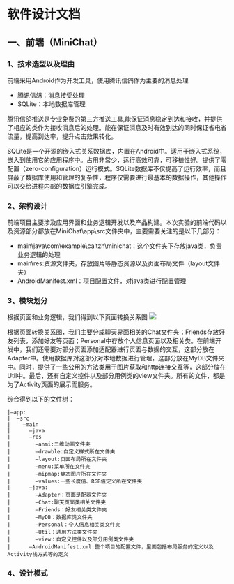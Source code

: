 # 软件设计文档
## 一、前端（MiniChat）
### 1、技术选型以及理由
前端采用Android作为开发工具，使用腾讯信鸽作为主要的消息处理

* 腾讯信鸽：消息接受处理
* SQLite：本地数据库管理

腾讯信鸽推送是专业免费的第三方推送工具,能保证消息稳定到达和接收，并提供了相应的类作为接收消息后的处理。能在保证消息及时有效到达的同时保证省电省流量，提高到达率，提升点击效果转化。

SQLite是一个开源的嵌入式关系数据库，内置在Android中。适用于嵌入式系统，嵌入到使用它的应用程序中。占用非常少，运行高效可靠，可移植性好。提供了零配置（zero-configuration）运行模式。SQLite数据库不仅提高了运行效率，而且屏蔽了数据库使用和管理的复杂性，程序仅需要进行最基本的数据操作，其他操作可以交给进程内部的数据库引擎完成。

### 2、架构设计
前端项目主要涉及应用界面和业务逻辑开发以及产品构建。本次实验的前端代码以及资源部分都放在MiniChat\app\src文件夹中，主要需要关注的是以下几部分：

* main\java\com\example\caitzh\minichat：这个文件夹下存放java类，负责业务逻辑的处理
* main\res:资源文件夹，存放图片等静态资源以及页面布局文件（layout文件夹）
* AndroidManifest.xml：项目配置文件，对java类进行配置管理

### 3、模块划分
根据页面和业务逻辑，我们得到以下页面转换关系图
![](http://i.imgur.com/bdk4zLV.png)

根据页面转换关系图，我们主要分成聊天界面相关的Chat文件夹；Friends存放好友列表，添加好友等页面；Personal中存放个人信息页面以及相关类。在前端开发中，我们还需要对部分页面添加适配器进行页面与数据的交互，这部分放在Adapter中。使用数据库对这部分对本地数据进行管理，这部分放在MyDB文件夹中。同时，提供了一些公用的方法类用于图片获取和http连接交互等，这部分放在Util中。最后，还有自定义控件以及部分用例类的view文件夹。所有的文件，都是为了Activity页面的展示而服务。

综合得到以下的文件树：

	|—app:
	|  —src
	|    —main
	|      —java
	|      —res
	|        —anmi:二维动画文件夹
	|        —drawble:自定义样式所在文件夹
	|        —layout:页面布局所在文件夹
	|        —menu:菜单所在文件夹
	|        —mipmap:静态图片所在文件夹
	|        —values:一些长度值、RGB值定义所在文件夹
	|      —java:
	|      	 —Adapter：页面是配器文件夹
	|      	 —Chat:聊天页面类相关文件夹
	|      	 —Friends：好友相关类文件夹
	|      	 —MyDB：数据库类文件夹
	|      	 —Personal：个人信息相关类文件夹
	|      	 —Util：通用方法类文件夹
	|      	 —view：自定义控件以及部分用例类文件夹
	|      —AndroidManifest.xml:整个项目的配置文件，里面包括布局服务的定义以及Activity栈方式等的定义
	

### 4、设计模式